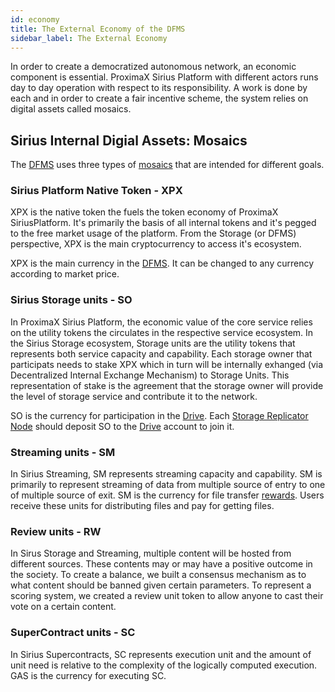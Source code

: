 ```yaml
---
id: economy
title: The External Economy of the DFMS
sidebar_label: The External Economy
---
```


In order to create a democratized autonomous network, an economic component is essential. ProximaX Sirius Platform with different actors runs day to day operation with respect to its responsibility. A work is done by each and in order to create a fair incentive scheme, the system relies on digital assets called mosaics. 

## Sirius Internal Digial Assets: Mosaics

The [DFMS](what_is.md) uses three types of [mosaics](https://bcdocs.xpxsirius.io/docs/built-in-features/mosaic/) that are intended for different goals.

### Sirius Platform Native Token - XPX

XPX is the native token the fuels the token economy of ProximaX SiriusPlatform. It's primarily the basis of all internal tokens and it's pegged to the free market usage of the platform. From the Storage (or DFMS) perspective, XPX is the main cryptocurrency to access it's ecosystem.

XPX is the main currency in the [DFMS](what_is.md). It can be changed to any currency according to market price.

### Sirius Storage units - SO

In ProximaX Sirius Platform, the economic value of the core service relies on the utility tokens the circulates in the respective service ecosystem. In the Sirius Storage ecosystem, Storage units are the utility tokens that represents both service capacity and capability. Each storage owner that participats needs to stake XPX which in turn will be internally exhanged (via Decentralized Internal Exchange Mechanism) to Storage Units.  This representation of stake is the agreement that the storage owner will provide the level of storage service and contribute it to the network. 

SO is the currency for participation in the [Drive](../built_in_features/drive/overview.md). Each [Storage Replicator Node](../roles/replicator.md) should deposit SO to the [Drive](../built_in_features/drive/overview.md) account to join it.

### Streaming units - SM

In Sirius Streaming, SM represents streaming capacity and capability. SM is primarily to represent streaming of data from multiple source of entry to one of multiple source of exit. SM is the currency for file transfer [rewards](../built_in_features/reward.md). Users receive these units for distributing files and pay for getting files.

### Review units - RW

In Sirus Storage and Streaming, multiple content will be hosted from different sources. These contents may or may have a positive outcome in the society. To create a balance, we built a consensus mechanism as to what content should be banned given certain parameters. To represent a scoring system, we created a review unit token to allow anyone to cast their vote on a certain content.

### SuperContract units - SC

In Sirius Supercontracts, SC represents execution unit and the amount of unit need is relative to the complexity of the logically computed execution. GAS is the currency for executing SC.
